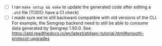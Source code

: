 - [ ] I ran `make setup && make` to update the generated code after editing a `.atd` file (TODO: have a CI check)
- [ ] I made sure we're still backward compatible with old versions of the CLI.
      For example, the Semgrep backend need to still be able to *consume* data generated
	  by Semgrep 1.50.0.
      See https://atd.readthedocs.io/en/latest/atdgen-tutorial.html#smooth-protocol-upgrades
